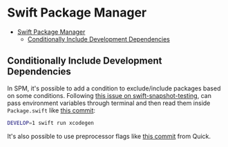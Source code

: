 # Swift Package Manager

- [Swift Package Manager](#swift-package-manager)
  - [Conditionally Include Development Dependencies](#conditionally-include-development-dependencies)

## Conditionally Include Development Dependencies

In SPM, it's possible to add a condition to exclude/include packages based
on some conditions. Following [this issue on swift-snapshot-testing](https://github.com/pointfreeco/swift-snapshot-testing/issues/201),
can pass environment variables through terminal and then read them inside
`Package.swift` like [this commit](https://github.com/pointfreeco/swift-tagged/commit/77bdcc17f31040bc1b415a1bbd457e400b8aa385):

```bash
DEVELOP=1 swift run xcodegen
```

It's also possible to use preprocessor flags like [this commit](https://github.com/Quick/Quick/blob/a0e1457029c2a451a321fdd3a6a6f36ac367010f/Package.swift)
from Quick.
